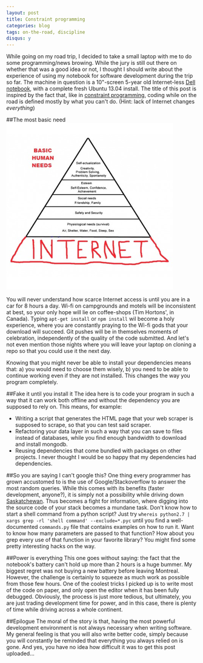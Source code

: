 ```yaml
---
layout: post
title: Constraint programming
categories: blog
tags: on-the-road, discipline
disqus: y
---
```


While going on my road trip, I decided to take a small laptop with me to do some programming/news browing. While the jury is still out there on whether that was a good idea or not, I thought I should write about the experience of using my notebook for software development during the trip so far. The machine in question is a 10"-screen 5-year old Internet-less [Dell notebook](http://www.dell.com/ca/p/inspiron-mini1012/pd), with a complete fresh Ubuntu 13.04 install. The title of this post is inspired by the fact that, like in [constraint programming](http://en.wikipedia.org/wiki/Constraint_programming), coding while on the road is defined mostly by what you can't do. (Hint: lack of Internet changes *everything*)


##The most basic need
<img src="/images/internet_maslow.png" />

You will never understand how scarce Internet access is until you are in a car for 8 hours a day. Wi-fi on campgrounds and motels will be inconsistent at best, so your only hope will lie on coffee-shops (Tim Hortons', in Canada). Typing `apt-get install` or `npm install` wil become a holy experience, where you are constantly praying to the Wi-fi gods that your download will succeed. Git pushes will be in themselves moments of celebration, independently of the quality of the code submitted. And let's not even mention those nights where you will leave your laptop on cloning a repo so that you could use it the next day.

Knowing that you might never be able to install your dependencies means that: a) you would need to choose them wisely, b) you need to be able to continue working even if they are not installed. This changes the way you program completely.


##Fake it until you install it
The idea here is to code your program in such a way that it can work both offline and without the dependency you are supposed to rely on. This means, for example:

- Writing a script that generates the HTML page that your web scraper is supposed to scrape, so that you can test said scraper.
- Refactoring your data layer in such a way that you can save to files instead of databases, while you find enough bandwidth to download and install mongodb.
- Reusing dependencies that come bundled with packages on other projects. I never thought I would be so happy that my dependencies had dependencies.


##So you are saying I can't google this?
One thing every programmer has grown accustomed to is the use of Google/Stackoverflow to answer the most random queries. While this comes with its benefits (faster development, anyone?), it is simply not a possibility while driving down [Saskatchewan](http://en.wikipedia.org/wiki/Saskatchewan). Thus becomes a fight for information, where digging into the source code of your stack becomes a mundane task. 
Don't know how to start a shell command from a python script? Just try `whereis python2.7 | xargs grep -rl 'shell command' --exclude=*.pyc` until you find a well-documented `commands.py` file that contains examples on how to run it.
Want to know how many parameters are passed to that function? How about you grep every use of that function in your favorite library? You might find some pretty interesting hacks on the way.


##Power is everything
This one goes without saying: the fact that the notebook's battery can't hold up more than 2 hours is a huge bummer. My biggest regret was not buying a new battery before leaving Montreal. However, the challenge is certainly to squeeze as much work as possible from those few hours. One of the coolest tricks I picked up is to write most of the code on paper, and only open the editor when it has been fully debugged. Obviously, the process is just more tedious, but ultimately, you are just trading development time for power, and in this case, there is plenty of time while driving across a whole continent.


##Epilogue
The moral of the story is that, having the most powerful development environment is not always necessary when writing software. My general feeling is that you will also write better code, simply because you will constantly be reminded that everything you always relied on is gone.
And yes, you have no idea how difficult it was to get this post uploaded...
